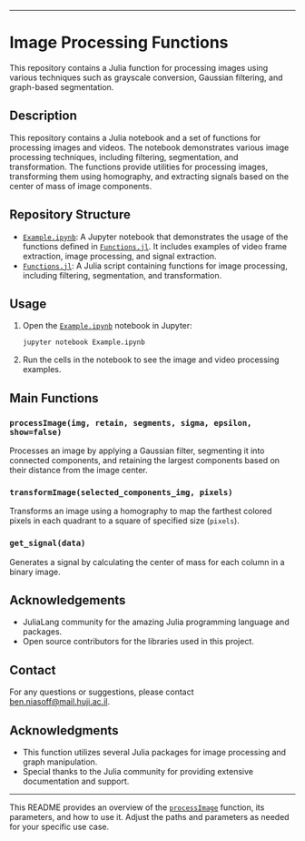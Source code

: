 
---

# Image Processing Functions

This repository contains a Julia function for processing images using various techniques such as grayscale conversion, Gaussian filtering, and graph-based segmentation.


## Description

This repository contains a Julia notebook and a set of functions for processing images and videos. The notebook demonstrates various image processing techniques, including filtering, segmentation, and transformation. The functions provide utilities for processing images, transforming them using homography, and extracting signals based on the center of mass of image components.

## Repository Structure

- [`Example.ipynb`](command:_github.copilot.openRelativePath?%5B%7B%22scheme%22%3A%22file%22%2C%22authority%22%3A%22%22%2C%22path%22%3A%22%2FUsers%2Fbenniasoff%2FVscode%2Fchemlab%2Fsound%2FExample.ipynb%22%2C%22query%22%3A%22%22%2C%22fragment%22%3A%22%22%7D%5D "/Users/benniasoff/Vscode/chemlab/sound/Example.ipynb"): A Jupyter notebook that demonstrates the usage of the functions defined in [`Functions.jl`](command:_github.copilot.openRelativePath?%5B%7B%22scheme%22%3A%22file%22%2C%22authority%22%3A%22%22%2C%22path%22%3A%22%2FUsers%2Fbenniasoff%2FVscode%2Fchemlab%2Fsound%2FFunctions.jl%22%2C%22query%22%3A%22%22%2C%22fragment%22%3A%22%22%7D%5D "/Users/benniasoff/Vscode/chemlab/sound/Functions.jl"). It includes examples of video frame extraction, image processing, and signal extraction.
- [`Functions.jl`](command:_github.copilot.openRelativePath?%5B%7B%22scheme%22%3A%22file%22%2C%22authority%22%3A%22%22%2C%22path%22%3A%22%2FUsers%2Fbenniasoff%2FVscode%2Fchemlab%2Fsound%2FFunctions.jl%22%2C%22query%22%3A%22%22%2C%22fragment%22%3A%22%22%7D%5D "/Users/benniasoff/Vscode/chemlab/sound/Functions.jl"): A Julia script containing functions for image processing, including filtering, segmentation, and transformation.

## Usage

1. Open the [`Example.ipynb`](command:_github.copilot.openRelativePath?%5B%7B%22scheme%22%3A%22file%22%2C%22authority%22%3A%22%22%2C%22path%22%3A%22%2FUsers%2Fbenniasoff%2FVscode%2Fchemlab%2Fsound%2FExample.ipynb%22%2C%22query%22%3A%22%22%2C%22fragment%22%3A%22%22%7D%5D "/Users/benniasoff/Vscode/chemlab/sound/Example.ipynb") notebook in Jupyter:
   ```sh
   jupyter notebook Example.ipynb
   ```

2. Run the cells in the notebook to see the image and video processing examples.

## Main Functions

### `processImage(img, retain, segments, sigma, epsilon, show=false)`

Processes an image by applying a Gaussian filter, segmenting it into connected components, and retaining the largest components based on their distance from the image center.

### `transformImage(selected_components_img, pixels)`

Transforms an image using a homography to map the farthest colored pixels in each quadrant to a square of specified size (`pixels`).

### `get_signal(data)`

Generates a signal by calculating the center of mass for each column in a binary image.

## Acknowledgements

- JuliaLang community for the amazing Julia programming language and packages.
- Open source contributors for the libraries used in this project.

## Contact

For any questions or suggestions, please contact [ben.niasoff@mail.huji.ac.il](mailto:ben.niasoff@mail.huji.ac.il).
## Acknowledgments

- This function utilizes several Julia packages for image processing and graph manipulation.
- Special thanks to the Julia community for providing extensive documentation and support.

---

This README provides an overview of the [`processImage`](command:_github.copilot.openSymbolFromReferences?%5B%22processImage%22%2C%5B%7B%22uri%22%3A%7B%22%24mid%22%3A1%2C%22fsPath%22%3A%22%2FUsers%2Fbenniasoff%2FVscode%2Fchemlab%2Fsound%2FFucntions.jl%22%2C%22external%22%3A%22file%3A%2F%2F%2FUsers%2Fbenniasoff%2FVscode%2Fchemlab%2Fsound%2FFucntions.jl%22%2C%22path%22%3A%22%2FUsers%2Fbenniasoff%2FVscode%2Fchemlab%2Fsound%2FFucntions.jl%22%2C%22scheme%22%3A%22file%22%7D%2C%22pos%22%3A%7B%22line%22%3A3%2C%22character%22%3A9%7D%7D%5D%5D "Go to definition") function, its parameters, and how to use it. Adjust the paths and parameters as needed for your specific use case.
